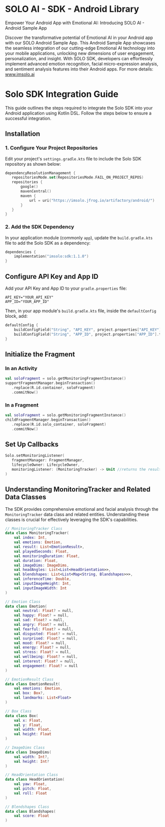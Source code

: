 # SOLO AI - SDK - Android Library
Empower Your Android App with Emotional AI: Introducing SOLO AI - Android Sample App

Discover the transformative potential of Emotional AI in your Android app with our SOLO Android Sample App.
This Android Sample App showcases the seamless integration of our cutting-edge Emotional AI technology into your mobile applications, unlocking new dimensions of user engagement, personalization, and insight.
With SOLO SDK, developers can effortlessly implement advanced emotion recognition, facial micro-expression analysis, and sentiment analysis features into their Android apps.
For more details: www.imsolo.ai 

# Solo SDK Integration Guide

This guide outlines the steps required to integrate the Solo SDK into your Android application using Kotlin DSL. Follow the steps below to ensure a successful integration.

## Installation

### 1. Configure Your Project Repositories

Edit your project's `settings.gradle.kts` file to include the Solo SDK repository as shown below:

```kotlin
dependencyResolutionManagement {
   repositoriesMode.set(RepositoriesMode.FAIL_ON_PROJECT_REPOS)
   repositories {
       google()
       mavenCentral()
       maven {
           url = uri("https://imsolo.jfrog.io/artifactory/android/")
       }
   }
}
```

### 2. Add the SDK Dependency

In your application module (commonly `app`), update the `build.gradle.kts` file to add the Solo SDK as a dependency:

```kotlin
dependencies {
    implementation("imsolo:sdk:1.1.0")
}
```

## Configure API Key and App ID

Add your API Key and App ID to your `gradle.properties` file:

```
API_KEY="YOUR_API_KEY"
APP_ID="YOUR_APP_ID"
```

Then, in your app module's `build.gradle.kts` file, inside the `defaultConfig` block, add:

```kotlin
defaultConfig {
    buildConfigField("String", "API_KEY", project.properties["API_KEY"].toString())
    buildConfigField("String", "APP_ID", project.properties["APP_ID"].toString())
}
```

## Initialize the Fragment

### In an Activity

```kotlin
val soloFragment = solo.getMonitoringFragmentInstance()
supportFragmentManager.beginTransaction()
   .replace(R.id.container, soloFragment)
   .commitNow()
```

### In a Fragment

```kotlin
val soloFragment = solo.getMonitoringFragmentInstance()
childFragmentManager.beginTransaction()
   .replace(R.id.solo_container, soloFragment)
   .commitNow()
```

## Set Up Callbacks

```kotlin
Solo.setMonitoringListener(
   fragmentManager: FragmentManager,
   lifecycleOwner: LifecycleOwner,
   monitoringListener: (MonitoringTracker) -> Unit //returns the result for each image frame
)
```
## Understanding MonitoringTracker and Related Data Classes

The SDK provides comprehensive emotional and facial analysis through the `MonitoringTracker` data class and related entities. Understanding these classes is crucial for effectively leveraging the SDK's capabilities.

```kotlin
// MonitoringTracker Class
data class MonitoringTracker(
    val index: Int,
    val emotions: Emotion,
    val result: List<EmotionResult>,
    val playedSeconds: Float,
    val monitoringDuration: Float,
    val duration: Float,
    val imageDims: ImageDims,
    val headAngles: List<List<HeadOrientation>>,
    val blendshapes: List<List<Map<String, Blandshapes>>>,
    val inferenceTime: Double,
    val inputImageHeight: Int,
    val inputImageWidth: Int
)

// Emotion Class
data class Emotion(
    val neutral: Float? = null,
    val happy: Float? = null,
    val sad: Float? = null,
    val angry: Float? = null,
    val fearful: Float? = null,
    val disgusted: Float? = null,
    val surprised: Float? = null,
    val mood: Float? = null,
    val energy: Float? = null,
    val stress: Float? = null,
    val wellbeing: Float? = null,
    val interest: Float? = null,
    val engagement: Float? = null
)

// EmotionResult Class
data class EmotionResult(
    val emotions: Emotion,
    val box: Box?,
    val landmarks: List<Float>
)

// Box Class
data class Box(
    val x: Float,
    val y: Float,
    val width: Float,
    val height: Float
)

// ImageDims Class
data class ImageDims(
    val width: Int?,
    val height: Int?
)

// HeadOrientation Class
data class HeadOrientation(
    val yaw: Float,
    val pitch: Float,
    val roll: Float
)

// Blendshapes Class
data class Blandshapes(
    val score: Float
)
